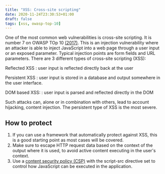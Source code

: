 ```yaml
---
title: "XSS: Cross-site scripting"
date: 2020-11-24T23:30:53+01:00
draft: false
tags: [xss, owasp-top-10]
---
```

One of the most common web vulnerabilities is cross-site scripting. It is number 7 on 
OWASP TOp 10 [(2017)](https://owasp.org/www-project-top-ten/2017/A7_2017-Cross-Site_Scripting_(XSS)).
This is an injection vulnerability where an attacker is able to inject 
JavaScript into a web page through a user input or an exposed parameter. 
Typical injection points are form fields and URL parameters. There are 3 different 
types of cross-site scripting (XSS): 

Reflected XSS
: user input is reflected directly back at the user

Persistent XSS
: user input is stored in a database and output somewhere in the user interface.

DOM based XSS: 
: user input is parsed and reflected directly in the DOM

Such attacks can, alone or in combination with others, lead to account hijacking, 
content injection. The persistent type of XSS is the most severe. 

## How to protect
1. If you can use a framework that automatically protect against XSS, this is 
a good starting point as most cases will be covered. 
2. Make sure to escape HTTP request data based on the context of the output where 
it is used, to avoid active content executing in the user's context. 
3. Use a [content security policy (CSP)](../csp) with the script-src directive set to control how JavaScript can be executed in the 
application.